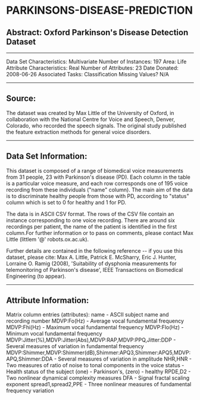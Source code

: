 # PARKINSONS-DISEASE-PREDICTION

## Abstract: Oxford Parkinson's Disease Detection Dataset

-----------------------------------------------------	

Data Set Characteristics: Multivariate
Number of Instances: 197
Area: Life
Attribute Characteristics: Real
Number of Attributes: 23
Date Donated: 2008-06-26
Associated Tasks: Classification
Missing Values? N/A

-----------------------------------------------------	

## Source:

The dataset was created by Max Little of the University of Oxford, in 
collaboration with the National Centre for Voice and Speech, Denver, 
Colorado, who recorded the speech signals. The original study published the 
feature extraction methods for general voice disorders.

-----------------------------------------------------

## Data Set Information:

This dataset is composed of a range of biomedical voice measurements from 
31 people, 23 with Parkinson's disease (PD). Each column in the table is a 
particular voice measure, and each row corresponds one of 195 voice 
recording from these individuals ("name" column). The main aim of the data 
is to discriminate healthy people from those with PD, according to "status" 
column which is set to 0 for healthy and 1 for PD.

The data is in ASCII CSV format. The rows of the CSV file contain an 
instance corresponding to one voice recording. There are around six 
recordings per patient, the name of the patient is identified in the first 
column.For further information or to pass on comments, please contact Max 
Little (littlem '@' robots.ox.ac.uk).

Further details are contained in the following reference -- if you use this 
dataset, please cite:
Max A. Little, Patrick E. McSharry, Eric J. Hunter, Lorraine O. Ramig (2008), 
'Suitability of dysphonia measurements for telemonitoring of Parkinson's disease', 
IEEE Transactions on Biomedical Engineering (to appear).

-----------------------------------------------------

## Attribute Information:

Matrix column entries (attributes):
name - ASCII subject name and recording number
MDVP:Fo(Hz) - Average vocal fundamental frequency
MDVP:Fhi(Hz) - Maximum vocal fundamental frequency
MDVP:Flo(Hz) - Minimum vocal fundamental frequency
MDVP:Jitter(%),MDVP:Jitter(Abs),MDVP:RAP,MDVP:PPQ,Jitter:DDP - Several 
measures of variation in fundamental frequency
MDVP:Shimmer,MDVP:Shimmer(dB),Shimmer:APQ3,Shimmer:APQ5,MDVP:APQ,Shimmer:DDA - Several measures of variation in amplitude
NHR,HNR - Two measures of ratio of noise to tonal components in the voice
status - Health status of the subject (one) - Parkinson's, (zero) - healthy
RPDE,D2 - Two nonlinear dynamical complexity measures
DFA - Signal fractal scaling exponent
spread1,spread2,PPE - Three nonlinear measures of fundamental frequency variation 